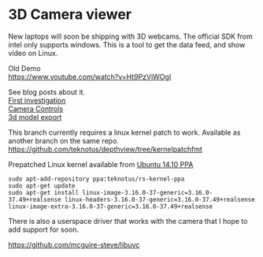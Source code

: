 # 3D Camera viewer

New laptops will soon be shipping with 3D webcams. The official SDK from intel only supports windows.
This is a tool to get the data feed, and show video on Linux. 

Old Demo  
https://www.youtube.com/watch?v=Ht9PzVjWOgI

See blog posts about it.  
[First investigation](http://solsticlipse.com/2015/01/09/intel-real-sense-camera-on-linux.html)  
[Camera Controls](http://solsticlipse.com/2015/02/10/intel-real-sense-on-linux-part-2-3d-camera-controls.html)  
[3d model export](http://solsticlipse.com/2015/03/31/intel-real-sense-3d-on-linux-macos.html)  

This branch currently requires a linux kernel patch to work.
Available as another branch on the same repo.
https://github.com/teknotus/depthview/tree/kernelpatchfmt

Prepatched Linux kernel available from [Ubuntu 14.10 PPA](https://launchpad.net/~teknotus/+archive/ubuntu/rs-kernel-ppa)

    sudo apt-add-repository ppa:teknotus/rs-kernel-ppa
    sudo apt-get update
    sudo apt-get install linux-image-3.16.0-37-generic=3.16.0-37.49+realsense linux-headers-3.16.0-37-generic=3.16.0-37.49+realsense linux-image-extra-3.16.0-37-generic=3.16.0-37.49+realsense

There is also a userspace driver that works with the camera that I hope to add support for soon. 

https://github.com/mcguire-steve/libuvc

